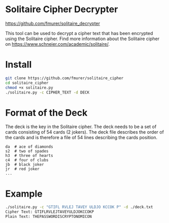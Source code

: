 # Solitaire Cipher Decrypter

https://github.com/fmurer/solitaire_decrypter

This tool can be used to decrypt a cipher text that has been encrypted using the Solitaire cipher. Find more information about the Solitaire cipher on https://www.schneier.com/academic/solitaire/.

# Install

```bash
git clone https://github.com/fmurer/solitaire_cipher
cd solitaire_cipher
chmod +x solitaire.py
./solitaire.py -c CIPHER_TEXT -d DECK
```

# Format of the Deck

The deck is the key in the Solitaire cipher. The deck needs to be a set of cards consisting of 54 cards (2 jokers). The deck file describes the order of the cards and is therefore a file of 54 lines describing the cards position.

```
da	# ace of diamonds
s2	# two of spades
h3	# three of hearts
c4	# four of clubs
jb	# black joker
jr	# red joker
...
```

# Example
```bash
./solitaire.py -c "GTIFL RVLEJ TAVEY ULDJO KCCOK P" -d ./deck.txt 
Cipher Text: GTIFLRVLEJTAVEYULDJOKCCOKP
Plain Text: THEPASSWORDISCRYPTONOMICON
```
